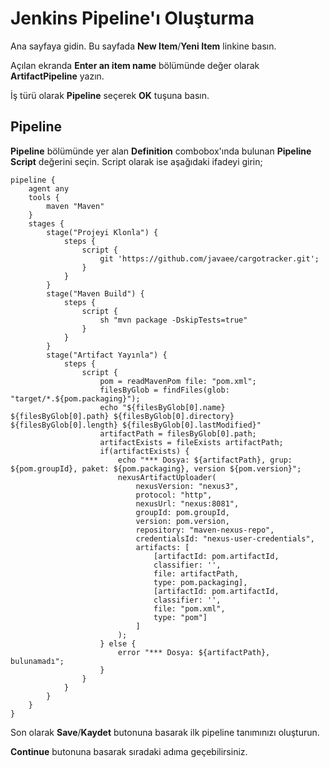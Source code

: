 # Jenkins Pipeline'ı Oluşturma

Ana sayfaya gidin. Bu sayfada **New Item**/**Yeni Item** linkine basın.

Açılan ekranda **Enter an item name** bölümünde değer olarak **ArtifactPipeline** yazın.

İş türü olarak **Pipeline** seçerek **OK** tuşuna basın.

## Pipeline

**Pipeline** bölümünde yer alan **Definition** combobox'ında bulunan **Pipeline Script** değerini seçin. Script olarak ise aşağıdaki ifadeyi girin;

```
pipeline {
    agent any
    tools {
        maven "Maven"
    }
    stages {
        stage("Projeyi Klonla") {
            steps {
                script {
                    git 'https://github.com/javaee/cargotracker.git';
                }
            }
        }
        stage("Maven Build") {
            steps {
                script {
                    sh "mvn package -DskipTests=true"
                }
            }
        }
        stage("Artifact Yayınla") {
            steps {
                script {
                    pom = readMavenPom file: "pom.xml";
                    filesByGlob = findFiles(glob: "target/*.${pom.packaging}");
                    echo "${filesByGlob[0].name} ${filesByGlob[0].path} ${filesByGlob[0].directory} ${filesByGlob[0].length} ${filesByGlob[0].lastModified}"
                    artifactPath = filesByGlob[0].path;
                    artifactExists = fileExists artifactPath;
                    if(artifactExists) {
                        echo "*** Dosya: ${artifactPath}, grup: ${pom.groupId}, paket: ${pom.packaging}, version ${pom.version}";
                        nexusArtifactUploader(
                            nexusVersion: "nexus3",
                            protocol: "http",
                            nexusUrl: "nexus:8081",
                            groupId: pom.groupId,
                            version: pom.version,
                            repository: "maven-nexus-repo",
                            credentialsId: "nexus-user-credentials",
                            artifacts: [
                                [artifactId: pom.artifactId,
                                classifier: '',
                                file: artifactPath,
                                type: pom.packaging],
                                [artifactId: pom.artifactId,
                                classifier: '',
                                file: "pom.xml",
                                type: "pom"]
                            ]
                        );
                    } else {
                        error "*** Dosya: ${artifactPath}, bulunamadı";
                    }
                }
            }
        }
    }
}
```

Son olarak **Save**/**Kaydet** butonuna basarak ilk pipeline tanımınızı oluşturun.

**Continue** butonuna basarak sıradaki adıma geçebilirsiniz.